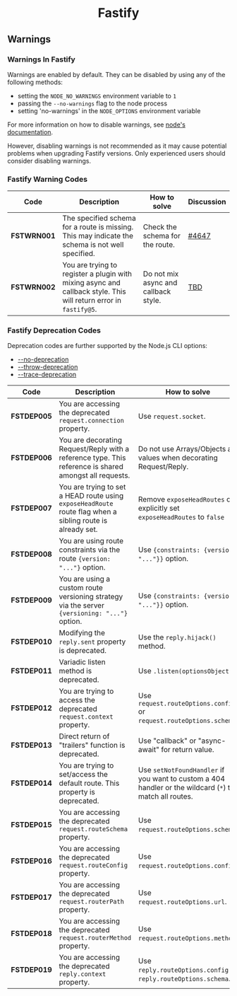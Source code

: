 
<h1 align="center">Fastify</h1>

## Warnings

### Warnings In Fastify
Warnings are enabled by default. They can be disabled by using any
of the following methods:

- setting the `NODE_NO_WARNINGS` environment variable to `1`
- passing the `--no-warnings` flag to the node process
- setting 'no-warnings' in the `NODE_OPTIONS` environment variable

For more information on how to disable warnings, see [node's documentation](https://nodejs.org/api/cli.html).

However, disabling warnings is not recommended as it may cause
potential problems when upgrading Fastify versions.
Only experienced users should consider disabling warnings.

### Fastify Warning Codes

| Code | Description | How to solve | Discussion |
| ---- | ----------- | ------------ | ---------- |
| **FSTWRN001** | The specified schema for a route is missing. This may indicate the schema is not well specified. | Check the schema for the route. | [#4647](https://github.com/fastify/fastify/pull/4647) |
| **FSTWRN002** | You are trying to register a plugin with mixing async and callback style. This will return error in `fastify@5`. | Do not mix async and callback style. | [TBD]() |


### Fastify Deprecation Codes

Deprecation codes are further supported by the Node.js CLI options:

- [--no-deprecation](https://nodejs.org/api/cli.html#--no-deprecation)
- [--throw-deprecation](https://nodejs.org/api/cli.html#--throw-deprecation)
- [--trace-deprecation](https://nodejs.org/api/cli.html#--trace-deprecation)


| Code | Description | How to solve | Discussion |
| ---- | ----------- | ------------ | ---------- |
| **FSTDEP005** | You are accessing the deprecated `request.connection` property. | Use `request.socket`. | [#2594](https://github.com/fastify/fastify/pull/2594) |
| **FSTDEP006** | You are decorating Request/Reply with a reference type. This reference is shared amongst all requests. | Do not use Arrays/Objects as values when decorating Request/Reply. | [#2688](https://github.com/fastify/fastify/pull/2688) |
| **FSTDEP007** | You are trying to set a HEAD route using `exposeHeadRoute` route flag when a sibling route is already set. | Remove `exposeHeadRoutes` or explicitly set `exposeHeadRoutes` to `false` | [#2700](https://github.com/fastify/fastify/pull/2700) |
| **FSTDEP008** | You are using route constraints via the route `{version: "..."}` option.  |  Use `{constraints: {version: "..."}}` option.  | [#2682](https://github.com/fastify/fastify/pull/2682) |
| **FSTDEP009** | You are using a custom route versioning strategy via the server `{versioning: "..."}` option. |  Use `{constraints: {version: "..."}}` option.  | [#2682](https://github.com/fastify/fastify/pull/2682) |
| **FSTDEP010** | Modifying the `reply.sent` property is deprecated. | Use the `reply.hijack()` method. | [#3140](https://github.com/fastify/fastify/pull/3140) |
| **FSTDEP011** | Variadic listen method is deprecated. | Use `.listen(optionsObject)`. | [#3712](https://github.com/fastify/fastify/pull/3712) |
| **FSTDEP012** | You are trying to access the deprecated `request.context` property. | Use `request.routeOptions.config` or `request.routeOptions.schema`. | [#4216](https://github.com/fastify/fastify/pull/4216) [#5084](https://github.com/fastify/fastify/pull/5084) |
| **FSTDEP013** | Direct return of "trailers" function is deprecated. | Use "callback" or "async-await" for return value. | [#4380](https://github.com/fastify/fastify/pull/4380) |
| **FSTDEP014** | You are trying to set/access the default route. This property is deprecated. | Use `setNotFoundHandler` if you want to custom a 404 handler or the wildcard (`*`) to match all routes. | [#4480](https://github.com/fastify/fastify/pull/4480) |
| **FSTDEP015** | You are accessing the deprecated `request.routeSchema` property. | Use `request.routeOptions.schema`. | [#4470](https://github.com/fastify/fastify/pull/4470) |
| **FSTDEP016** | You are accessing the deprecated `request.routeConfig` property. | Use `request.routeOptions.config`. | [#4470](https://github.com/fastify/fastify/pull/4470) |
| **FSTDEP017** | You are accessing the deprecated `request.routerPath` property. | Use `request.routeOptions.url`. | [#4470](https://github.com/fastify/fastify/pull/4470) |
| **FSTDEP018** | You are accessing the deprecated `request.routerMethod` property. | Use `request.routeOptions.method`. | [#4470](https://github.com/fastify/fastify/pull/4470) |
| **FSTDEP019** | You are accessing the deprecated `reply.context` property. | Use `reply.routeOptions.config` or `reply.routeOptions.schema`. | [#5032](https://github.com/fastify/fastify/pull/5032) [#5084](https://github.com/fastify/fastify/pull/5084) |

